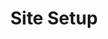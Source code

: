 ---
title: "Site Setup"
description: "Articles about how I set up this site."
slug: "SiteSetup"
image: "hutomo-abrianto-l2jk-uxb1BY-unsplash.jpg"
---